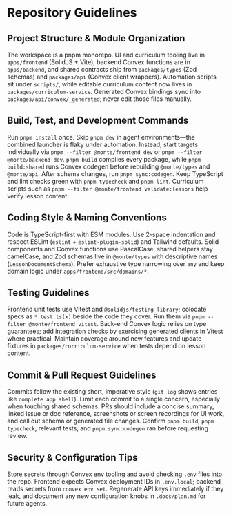 # Repository Guidelines

## Project Structure & Module Organization
 The workspace is a pnpm monorepo. UI and curriculum tooling live in `apps/frontend` (SolidJS + Vite), backend Convex functions are in `apps/backend`, and shared contracts ship from `packages/types` (Zod schemas) and `packages/api` (Convex client wrappers). Automation scripts sit under `scripts/`, while editable curriculum content now lives in `packages/curriculum-service`. Generated Convex bindings sync into `packages/api/convex/_generated`; never edit those files manually.

## Build, Test, and Development Commands
Run `pnpm install` once. Skip `pnpm dev` in agent environments—the combined launcher is flaky under automation. Instead, start targets individually via `pnpm --filter @monte/frontend dev` or `pnpm --filter @monte/backend dev`. `pnpm build` compiles every package, while `pnpm build:shared` runs Convex codegen before rebuilding `@monte/types` and `@monte/api`. After schema changes, run `pnpm sync:codegen`. Keep TypeScript and lint checks green with `pnpm typecheck` and `pnpm lint`. Curriculum scripts such as `pnpm --filter @monte/frontend validate:lessons` help verify lesson content.

## Coding Style & Naming Conventions
Code is TypeScript-first with ESM modules. Use 2-space indentation and respect ESLint (`eslint` + `eslint-plugin-solid`) and Tailwind defaults. Solid components and Convex functions use PascalCase, shared helpers stay camelCase, and Zod schemas live in `@monte/types` with descriptive names (`LessonDocumentSchema`). Prefer exhaustive type narrowing over `any` and keep domain logic under `apps/frontend/src/domains/*`.

## Testing Guidelines
 Frontend unit tests use Vitest and `@solidjs/testing-library`; colocate specs as `*.test.ts(x)` beside the code they cover. Run them via `pnpm --filter @monte/frontend vitest`. Back-end Convex logic relies on type guarantees; add integration checks by exercising generated clients in Vitest where practical. Maintain coverage around new features and update fixtures in `packages/curriculum-service` when tests depend on lesson content.

## Commit & Pull Request Guidelines
Commits follow the existing short, imperative style (`git log` shows entries like `complete app shell`). Limit each commit to a single concern, especially when touching shared schemas. PRs should include a concise summary, linked issue or doc reference, screenshots or screen recordings for UI work, and call out schema or generated file changes. Confirm `pnpm build`, `pnpm typecheck`, relevant tests, and `pnpm sync:codegen` ran before requesting review.

## Security & Configuration Tips
Store secrets through Convex env tooling and avoid checking `.env` files into the repo. Frontend expects Convex deployment IDs in `.env.local`; backend reads secrets from `convex env set`. Regenerate API keys immediately if they leak, and document any new configuration knobs in `.docs/plan.md` for future agents.

